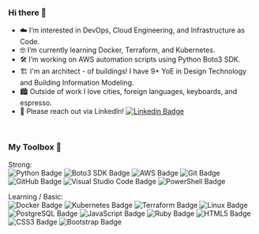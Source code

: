 ### Hi there 👋

- ☁️ I’m interested in DevOps, Cloud Engineering, and Infrastructure as Code.
- 🤓 I’m currently learning Docker, Terraform, and Kubernetes.
- 🛠️ I’m working on AWS automation scripts using Python Boto3 SDK.
- 🏗️ I'm an architect - of buildings!  I have 9+ YoE in Design Technology and Building Information Modeling.
- 🏙️ Outside of work I love cities, foreign languages, keyboards, and espresso.
- 📨 Please reach out via LinkedIn! [![Linkedin Badge](https://img.shields.io/badge/-WilliamLewis-blue?style=flat&logo=Linkedin&logoColor=white)](https://www.linkedin.com/in/william-a-lewis)


</br>

### My Toolbox 🧰

Strong:  
<img src="https://img.shields.io/badge/-PYTHON-3776AB?logo=Python&logoColor=white" alt="Python Badge" />
<img src="https://img.shields.io/badge/-BOTO3%20SDK-232F3E?logo=Amazon-AWS&logoColor=white" alt="Boto3 SDK Badge" />
<img src="https://img.shields.io/badge/-AWS-232F3E?logo=Amazon-AWS&logoColor=white" alt="AWS Badge" />
<img src="https://img.shields.io/badge/-GIT-F05032?logo=Git&logoColor=white" alt="Git Badge" />
<img src="https://img.shields.io/badge/-GITHUB-6E5494?logo=GitHub&logoColor=white" alt="GitHub Badge" />
<img src="https://img.shields.io/badge/-VS%20CODE-007ACC?logo=Visual-Studio-Code&logoColor=white" alt="Visual Studio Code Badge" />
<img src="https://img.shields.io/badge/-POWERSHELL-5391FE?logo=PowerShell&logoColor=white" alt="PowerShell Badge" />


Learning / Basic:  
<img src="https://img.shields.io/badge/-DOCKER-2496ED?logo=Docker&logoColor=white" alt="Docker Badge" />
<img src="https://img.shields.io/badge/-KUBERNETES-326CE5?logo=Kubernetes&logoColor=white" alt="Kubernetes Badge" />
<img src="https://img.shields.io/badge/-TERRAFORM-7B42BC?logo=Terraform&logoColor=white" alt="Terraform Badge" />
<img src="https://img.shields.io/badge/-LINUX-FCC624?logo=Linux&logoColor=black" alt="Linux Badge" />
<img src="https://img.shields.io/badge/-POSTGRESQL-4169E1?logo=PostgreSQL&logoColor=white" alt="PostgreSQL Badge" />
<img src="https://img.shields.io/badge/-JAVASCRIPT-F7DF1E?logo=JavaScript&logoColor=black" alt="JavaScript Badge" />
<img src="https://img.shields.io/badge/-RUBY-CC342D?logo=Ruby&logoColor=white" alt="Ruby Badge" />
<img src="https://img.shields.io/badge/-HTML-E34F26?logo=HTML5&logoColor=white" alt="HTML5 Badge" />
<img src="https://img.shields.io/badge/-CSS-1572B6?logo=CSS3&logoColor=white" alt="CSS3 Badge" />
<img src="https://img.shields.io/badge/-BOOTSTRAP-7952B3?logo=Bootstrap&logoColor=white" alt="Bootstrap Badge" />
